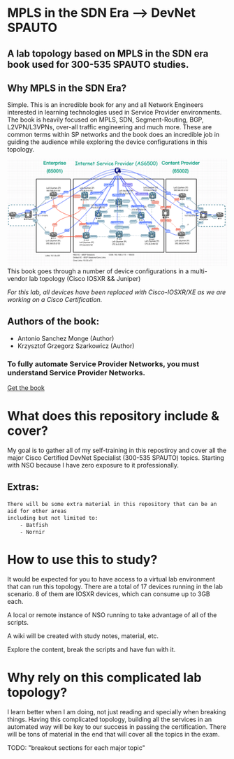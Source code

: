 # MPLS in the SDN Era --> DevNet SPAUTO
## A lab topology based on MPLS in the SDN era book used for 300-535 SPAUTO studies.

## Why MPLS in the SDN Era?
Simple. This is an incredible book for any and all Network Engineers interested
in learning technologies used in Service Provider environments. The book is heavily focused 
on MPLS, SDN, Segment-Routing, BGP, L2VPN/L3VPNs, over-all traffic engineering and much more. These are common terms within SP networks and the book does an incredible job in guiding the audience while exploring the device configurations in this topology.

![MPLS IN THE SDN ERA](mpls_in_the_sdn_era/mpls_sdn_era_topology.png)
This book goes through a number of device configurations in a multi-vendor lab topology
(Cisco IOSXR && Juniper)

*For this lab, all devices have been replaced with Cisco-IOSXR/XE as we are working on a 
Cisco Certification.*

## Authors of the book:
 - Antonio Sanchez Monge (Author)
 - Krzysztof Grzegorz Szarkowicz (Author) 

### To fully automate Service Provider Networks, you must understand Service Provider Networks.

[Get the book](https://www.amazon.com/MPLS-SDN-Era-Interoperable-Scenarios/dp/149190545X/ref=sr_1_1?dchild=1&keywords=mpls+in+the+sdn+era&qid=1618100065&s=books&sr=1-1)

# What does this repository include & cover?

My goal is to gather all of my self-training in this repostiroy and cover all the major 
Cisco Certified DevNet Specialist (300-535 SPAUTO) topics. Starting with NSO because I have zero exposure to it professionally. 

## Extras:
    There will be some extra material in this repository that can be an aid for other areas
    including but not limited to:
        - Batfish
        - Nornir

# How to use this to study?

It would be expected for you to have access to a virtual lab environment that can run this 
topology. 
    There are a total of 17 devices running in the lab scenario.
    8 of them are IOSXR devices, which can consume up to 3GB each.

A local or remote instance of NSO running to take advantage of all of the scripts.

A wiki will be created with study notes, material, etc.

Explore the content, break the scripts and have fun with it. 

# Why rely on this complicated lab topology?

I learn better when I am doing, not just reading and specially when breaking things. Having this complicated topology, building all the services in an
automated way will be key to our success in passing the certification. There will be tons of material in the end that will cover all the topics in the exam.

TODO: "breakout sections for each major topic"